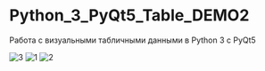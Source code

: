# Python_3_PyQt5_Table_DEMO2
Работа с визуальными табличными данными в Python 3 с PyQt5


![3](https://user-images.githubusercontent.com/115313324/200961922-bfaae450-2485-4e9b-9f6d-7d276ca18830.png)
![1](https://user-images.githubusercontent.com/115313324/200961925-f7d1ff21-6bee-40a2-b422-8255d22d5b38.png)
![2](https://user-images.githubusercontent.com/115313324/200961927-c8d23d80-845c-4912-a257-0fafb91a0790.png)
